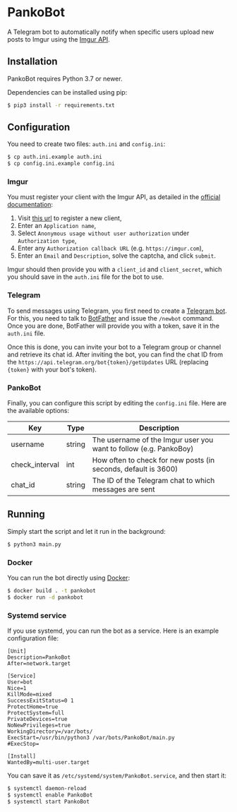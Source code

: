 # PankoBot

A Telegram bot to automatically notify when specific users upload new posts to
Imgur using the [Imgur API](https://apidocs.imgur.com).

## Installation

PankoBot requires Python 3.7 or newer.

Dependencies can be installed using pip:

```bash
$ pip3 install -r requirements.txt
```

## Configuration

You need to create two files: `auth.ini` and `config.ini`:

```bash
$ cp auth.ini.example auth.ini
$ cp config.ini.example config.ini
```

### Imgur

You must register your client with the Imgur API, as detailed in the [official
documentation](https://api.imgur.com/#registerapp):

1. Visit [this url](https://api.imgur.com/oauth2/addclient) to register a new
   client,
2. Enter an `Application name`,
3. Select `Anonymous usage without user authorization` under `Authorization
   type`,
4. Enter any `Authorization callback URL` (e.g. `https://imgur.com`),
5. Enter an `Email` and `Description`, solve the captcha, and click `submit`.

Imgur should then provide you with a `client_id` and `client_secret`, which you
should save in the `auth.ini` file for the bot to use.

### Telegram

To send messages using Telegram, you first need to create a [Telegram
bot](https://core.telegram.org/bots). For this, you need to talk to
[BotFather](https://t.me/botfather) and issue the `/newbot` command. Once you
are done, BotFather will provide you with a token, save it in the `auth.ini`
file.

Once this is done, you can invite your bot to a Telegram group or channel and
retrieve its chat id. After inviting the bot, you can find the chat ID from the
`https://api.telegram.org/bot{token}/getUpdates` URL (replacing `{token}` with
your bot's token).

### PankoBot

Finally, you can configure this script by editing the `config.ini` file. Here
are the available options:

| Key            | Type   | Description                                                        |
| -------------- | ------ | ------------------------------------------------------------------ |
| username       | string | The username of the Imgur user you want to follow  (e.g. PankoBoy) |
| check_interval | int    | How often to check for new posts (in seconds, default is 3600)     |
| chat_id        | string | The ID of the Telegram chat to which messages are sent             |

## Running

Simply start the script and let it run in the background:

```bash
$ python3 main.py
```

### Docker

You can run the bot directly using [Docker](https://www.docker.com):

```bash
$ docker build . -t pankobot
$ docker run -d pankobot
```

### Systemd service

If you use systemd, you can run the bot as a service. Here is an example
configuration file:

```
[Unit]
Description=PankoBot
After=network.target

[Service]
User=bot
Nice=1
KillMode=mixed
SuccessExitStatus=0 1
ProtectHome=true
ProtectSystem=full
PrivateDevices=true
NoNewPrivileges=true
WorkingDirectory=/var/bots/
ExecStart=/usr/bin/python3 /var/bots/PankoBot/main.py
#ExecStop=

[Install]
WantedBy=multi-user.target
```

You can save it as `/etc/systemd/system/PankoBot.service`, and then start it:

```bash
$ systemctl daemon-reload
$ systemctl enable PankoBot
$ systemctl start PankoBot
```
